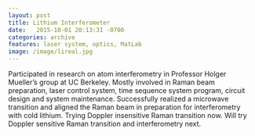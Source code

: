 ```yaml
---
layout: post
title: Lithium Interferometer
date:   2015-10-01 20:13:31 -0700
categories: archive
features: laser system, optics, MatLab
image: /image/lireal.jpg
---
```


Participated in research on atom interferometry in Professor Holger Mueller’s group at UC Berkeley. Mostly involved in Raman beam preparation, laser control system, time sequence system program, circuit design and system maintenance. Successfully realized a microwave transition and aligned the Raman beam in preparation for interferometry with cold lithium. Trying Doppler insensitive Raman transition now. Will try Doppler sensitive Raman transition and interferometry next.
